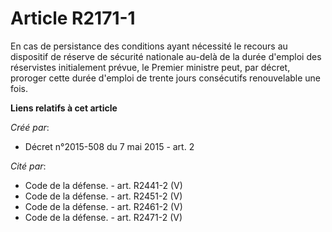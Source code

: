 # Article R2171-1

En cas de persistance des conditions ayant nécessité le recours au dispositif de réserve de sécurité nationale au-delà de la
durée d'emploi des réservistes initialement prévue, le Premier ministre peut, par décret, proroger cette durée d'emploi de
trente jours consécutifs renouvelable une fois.

**Liens relatifs à cet article**

_Créé par_:

  - Décret n°2015-508 du 7 mai 2015 - art. 2

_Cité par_:

  - Code de la défense. - art. R2441-2 (V)
  - Code de la défense. - art. R2451-2 (V)
  - Code de la défense. - art. R2461-2 (V)
  - Code de la défense. - art. R2471-2 (V)
